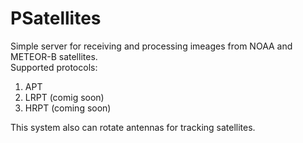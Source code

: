 # PSatellites
Simple server for receiving and processing imeages from NOAA and METEOR-B satellites.<br>
Supported protocols:
1. APT
2. LRPT (comig soon)
3. HRPT (coming soon)


This system also can rotate antennas for tracking satellites.
